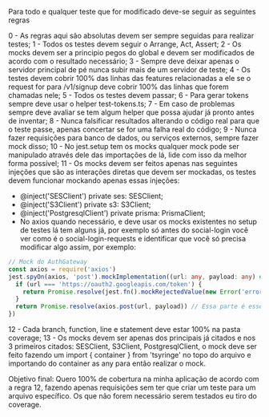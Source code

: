 Para todo e qualquer teste que for modificado deve-se seguir as seguintes regras

0 - As regras aqui são absolutas devem ser sempre seguidas para realizar testes;
1 - Todos os testes devem seguir o Arrange, Act, Assert;
2 - Os mocks devem ser a principio pegos do global e devem ser modificados de acordo com o resultado necessário;
3 - Sempre deve deixar apenas o servidor principal de pé nunca subir mais de um servidor de teste;
4 - Os testes devem cobrir 100% das linhas das features relacionadas a ele se o request for para /v1/signup deve cobrir 100% das linhas que forem chamadas nele;
5 - Todos os testes devem passar;
6 - Para gerar tokens sempre deve usar o helper test-tokens.ts;
7 - Em caso de problemas sempre deve avaliar se tem algum helper que possa ajudar já pronto antes de inventar;
8 - Nunca falsificar resultados alterando o código real para que o teste passe, apenas concertar se for uma falha real do código;
9 - Nunca fazer requisições para banco de dados, ou serviços externos, sempre fazer mock disso;
10 - No jest.setup tem os mocks qualquer mock pode ser manipulado através dele das importações de lá, lide com isso da melhor forma possível;
11 - Os mocks devem ser feitos apenas nas seguintes injeções que são as interações diretas que devem ser mockadas, os testes devem funcionar mockando apenas essas injeções:
- @inject('SESClient') private ses: SESClient;
- @inject('S3Client') private s3: S3Client;
- @inject('PostgresqlClient') private prisma: PrismaClient;
- No axios quando necessário, e deve usar os mocks existentes no setup de testes lá tem alguns já, por exemplo só antes do social-login você ver como é o social-login-requests e identificar que você só precisa modificar algo assim, por exemplo:
```ts
// Mock do AuthGateway
const axios = require('axios')
jest.spyOn(axios, 'post').mockImplementation((url: any, payload: any) => {
  if (url === 'https://oauth2.googleapis.com/token') {
    return Promise.resolve(jest.fn().mockRejectedValue(new Error('error')))
  }
  return Promise.resolve(axios.post(url, payload)) // Essa parte é essencial em um mock desses, é para retornar o axios verdadeiro após o mockado.
})
```

12 - Cada branch, function, line e statement deve estar 100% na pasta coverage;
13 - Os mocks devem ser apenas dos principais já citados e nos 3 primeiros citados: SESClient, S3Client, PostgresqlClient, o mock deve ser feito fazendo um import { container } from 'tsyringe' no topo do arquivo e importando do container as any para então realizar o mock.

Objetivo final: Quero 100% de cobertura na minha aplicação de acordo com a regra 12, fazendo apenas requisições sem ter que criar um teste para um arquivo específico. Os que não forem necessário serem testados eu tiro do coverage.